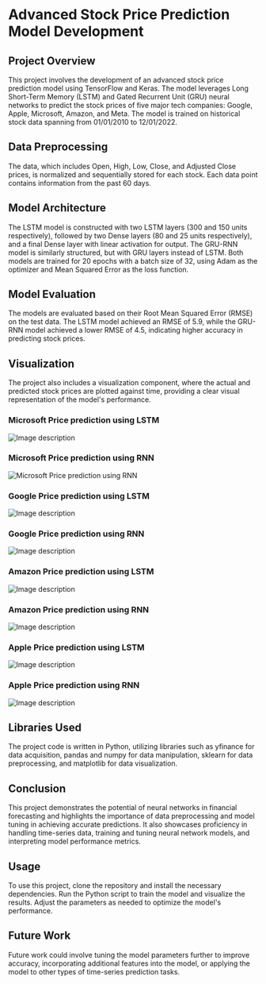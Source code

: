 # Advanced Stock Price Prediction Model Development

## Project Overview
This project involves the development of an advanced stock price prediction model using TensorFlow and Keras. The model leverages Long Short-Term Memory (LSTM) and Gated Recurrent Unit (GRU) neural networks to predict the stock prices of five major tech companies: Google, Apple, Microsoft, Amazon, and Meta. The model is trained on historical stock data spanning from 01/01/2010 to 12/01/2022.

## Data Preprocessing
The data, which includes Open, High, Low, Close, and Adjusted Close prices, is normalized and sequentially stored for each stock. Each data point contains information from the past 60 days.

## Model Architecture
The LSTM model is constructed with two LSTM layers (300 and 150 units respectively), followed by two Dense layers (80 and 25 units respectively), and a final Dense layer with linear activation for output. The GRU-RNN model is similarly structured, but with GRU layers instead of LSTM. Both models are trained for 20 epochs with a batch size of 32, using Adam as the optimizer and Mean Squared Error as the loss function.

## Model Evaluation
The models are evaluated based on their Root Mean Squared Error (RMSE) on the test data. The LSTM model achieved an RMSE of 5.9, while the GRU-RNN model achieved a lower RMSE of 4.5, indicating higher accuracy in predicting stock prices.

## Visualization
The project also includes a visualization component, where the actual and predicted stock prices are plotted against time, providing a clear visual representation of the model's performance.
### Microsoft Price prediction using LSTM
![Image description](images/lstm/image1.png)
### Microsoft Price prediction using RNN
![Microsoft Price prediction using RNN](images/rnn/image4.png)
### Google Price prediction using LSTM
![Image description](images/lstm/image5.png)
### Google Price prediction using RNN
![Image description](images/rnn/image2.png)
### Amazon Price prediction using LSTM
![Image description](images/lstm/image8.png)
### Amazon Price prediction using RNN
![Image description](images/rnn/image10.png)
### Apple Price prediction using LSTM
![Image description](images/lstm/image9.png)
### Apple Price prediction using RNN
![Image description](images/rnn/image6.png)

## Libraries Used
The project code is written in Python, utilizing libraries such as yfinance for data acquisition, pandas and numpy for data manipulation, sklearn for data preprocessing, and matplotlib for data visualization.

## Conclusion
This project demonstrates the potential of neural networks in financial forecasting and highlights the importance of data preprocessing and model tuning in achieving accurate predictions. It also showcases proficiency in handling time-series data, training and tuning neural network models, and interpreting model performance metrics.

## Usage
To use this project, clone the repository and install the necessary dependencies. Run the Python script to train the model and visualize the results. Adjust the parameters as needed to optimize the model's performance.

## Future Work
Future work could involve tuning the model parameters further to improve accuracy, incorporating additional features into the model, or applying the model to other types of time-series prediction tasks.
